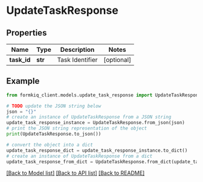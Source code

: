 # UpdateTaskResponse


## Properties

Name | Type | Description | Notes
------------ | ------------- | ------------- | -------------
**task_id** | **str** | Task Identifier | [optional] 

## Example

```python
from formkiq_client.models.update_task_response import UpdateTaskResponse

# TODO update the JSON string below
json = "{}"
# create an instance of UpdateTaskResponse from a JSON string
update_task_response_instance = UpdateTaskResponse.from_json(json)
# print the JSON string representation of the object
print(UpdateTaskResponse.to_json())

# convert the object into a dict
update_task_response_dict = update_task_response_instance.to_dict()
# create an instance of UpdateTaskResponse from a dict
update_task_response_from_dict = UpdateTaskResponse.from_dict(update_task_response_dict)
```
[[Back to Model list]](../README.md#documentation-for-models) [[Back to API list]](../README.md#documentation-for-api-endpoints) [[Back to README]](../README.md)


